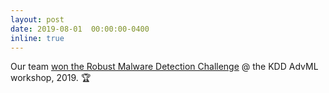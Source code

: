 ```yaml
---
layout: post
date: 2019-08-01  00:00:00-0400
inline: true
---
```


Our team [won the Robust Malware Detection Challenge](https://www.tudelft.nl/en/2019/cyber-security/victory-at-the-robust-malware-detection-challenge) @ the KDD AdvML workshop, 2019. :trophy:

